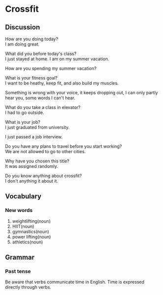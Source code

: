 # Crossfit
## Discussion
How are you doing today?  
I am doing great.  

What did you before today's class?  
I just stayed at home. I am on my summer vacation.  

How are you spending my summer vacation?  

What is your fitness goal?  
I want to be heathy, keep fit, and also build my muscles.  

Something is wrong with your voice, it keeps dropping out, I can only partly hear you, some words I can't hear.  

What do you take a class in elevator?  
I had to go outside.  

What is your job?  
I just graduated from university.  

I just passed a job interview.  

Do you have any plans to travel before you start working?  
We are not allowed to go to other cities.  

Why have you chosen this title?  
It was assigned randomly.  

Do you know anything about crossfit?  
I don't anything it about it.  

## Vocabulary
### New words
1. weightlifting(noun)
1. HIIT(noun)
1. gymnastics(noun)
1. power lifting(noun)
1. athletics(noun)

## Grammar
### Past tense
Be aware that verbs communicate time in English. Time is expressed directly through verbs.   
